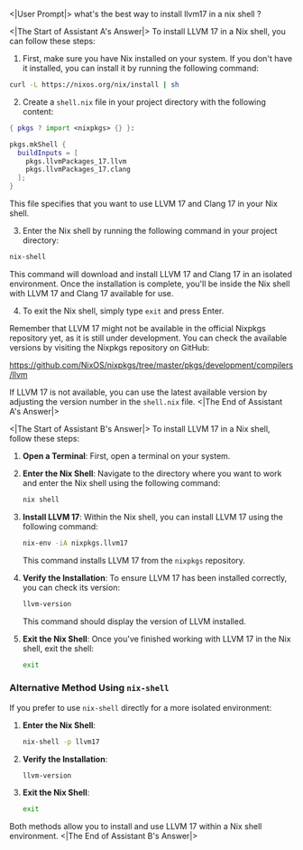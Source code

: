 <|User Prompt|>
what's the best way to install llvm17 in a nix shell ?

<|The Start of Assistant A's Answer|>
To install LLVM 17 in a Nix shell, you can follow these steps:

1. First, make sure you have Nix installed on your system. If you don't have it installed, you can install it by running the following command:

```bash
curl -L https://nixos.org/nix/install | sh
```

2. Create a `shell.nix` file in your project directory with the following content:

```nix
{ pkgs ? import <nixpkgs> {} }:

pkgs.mkShell {
  buildInputs = [
    pkgs.llvmPackages_17.llvm
    pkgs.llvmPackages_17.clang
  ];
}
```

This file specifies that you want to use LLVM 17 and Clang 17 in your Nix shell.

3. Enter the Nix shell by running the following command in your project directory:

```bash
nix-shell
```

This command will download and install LLVM 17 and Clang 17 in an isolated environment. Once the installation is complete, you'll be inside the Nix shell with LLVM 17 and Clang 17 available for use.

4. To exit the Nix shell, simply type `exit` and press Enter.

Remember that LLVM 17 might not be available in the official Nixpkgs repository yet, as it is still under development. You can check the available versions by visiting the Nixpkgs repository on GitHub:

https://github.com/NixOS/nixpkgs/tree/master/pkgs/development/compilers/llvm

If LLVM 17 is not available, you can use the latest available version by adjusting the version number in the `shell.nix` file.
<|The End of Assistant A's Answer|>

<|The Start of Assistant B's Answer|>
To install LLVM 17 in a Nix shell, follow these steps:

1. **Open a Terminal**:
   First, open a terminal on your system.

2. **Enter the Nix Shell**:
   Navigate to the directory where you want to work and enter the Nix shell using the following command:

   ```bash
   nix shell
   ```

3. **Install LLVM 17**:
   Within the Nix shell, you can install LLVM 17 using the following command:

   ```bash
   nix-env -iA nixpkgs.llvm17
   ```

   This command installs LLVM 17 from the `nixpkgs` repository.

4. **Verify the Installation**:
   To ensure LLVM 17 has been installed correctly, you can check its version:

   ```bash
   llvm-version
   ```

   This command should display the version of LLVM installed.

5. **Exit the Nix Shell**:
   Once you've finished working with LLVM 17 in the Nix shell, exit the shell:

   ```bash
   exit
   ```

### Alternative Method Using `nix-shell`

If you prefer to use `nix-shell` directly for a more isolated environment:

1. **Enter the Nix Shell**:
   ```bash
   nix-shell -p llvm17
   ```

2. **Verify the Installation**:
   ```bash
   llvm-version
   ```

3. **Exit the Nix Shell**:
   ```bash
   exit
   ```

Both methods allow you to install and use LLVM 17 within a Nix shell environment.
<|The End of Assistant B's Answer|>